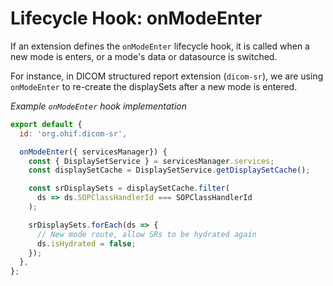 # Lifecycle Hook: onModeEnter

If an extension defines the `onModeEnter` lifecycle hook, it is called
when a new mode is enters, or a mode's data or datasource is switched.

For instance, in DICOM structured report extension (`dicom-sr`), we are using
`onModeEnter` to re-create the displaySets after a new mode is entered.

_Example `onModeEnter` hook implementation_

```js
export default {
  id: 'org.ohif.dicom-sr',

  onModeEnter({ servicesManager}) {
    const { DisplaySetService } = servicesManager.services;
    const displaySetCache = DisplaySetService.getDisplaySetCache();

    const srDisplaySets = displaySetCache.filter(
      ds => ds.SOPClassHandlerId === SOPClassHandlerId
    );

    srDisplaySets.forEach(ds => {
      // New mode route, allow SRs to be hydrated again
      ds.isHydrated = false;
    });
  },
};
```
